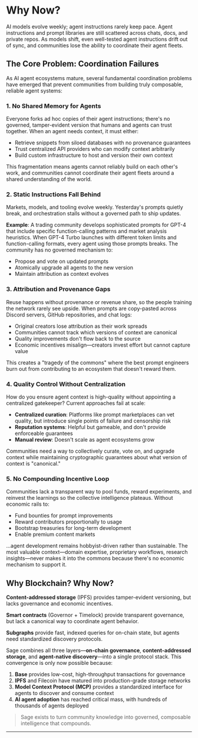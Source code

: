 # Why Now?

AI models evolve weekly; agent instructions rarely keep pace. Agent instructions and prompt libraries are still scattered across chats, docs, and private repos. As models shift, even well-tested agent instructions drift out of sync, and communities lose the ability to coordinate their agent fleets.

## The Core Problem: Coordination Failures

As AI agent ecosystems mature, several fundamental coordination problems have emerged that prevent communities from building truly composable, reliable agent systems:

### 1. No Shared Memory for Agents

Everyone forks ad hoc copies of their agent instructions; there's no governed, tamper-evident version that humans and agents can trust together. When an agent needs context, it must either:

- Retrieve snippets from siloed databases with no provenance guarantees
- Trust centralized API providers who can modify context arbitrarily
- Build custom infrastructure to host and version their own context

This fragmentation means agents cannot reliably build on each other's work, and communities cannot coordinate their agent fleets around a shared understanding of the world.

### 2. Static Instructions Fall Behind

Markets, models, and tooling evolve weekly. Yesterday's prompts quietly break, and orchestration stalls without a governed path to ship updates.

**Example**: A trading community develops sophisticated prompts for GPT-4 that include specific function-calling patterns and market analysis heuristics. When GPT-4 Turbo launches with different token limits and function-calling formats, every agent using those prompts breaks. The community has no governed mechanism to:

- Propose and vote on updated prompts
- Atomically upgrade all agents to the new version
- Maintain attribution as context evolves

### 3. Attribution and Provenance Gaps

Reuse happens without provenance or revenue share, so the people training the network rarely see upside. When prompts are copy-pasted across Discord servers, GitHub repositories, and chat logs:

- Original creators lose attribution as their work spreads
- Communities cannot track which versions of context are canonical
- Quality improvements don't flow back to the source
- Economic incentives misalign—creators invest effort but cannot capture value

This creates a "tragedy of the commons" where the best prompt engineers burn out from contributing to an ecosystem that doesn't reward them.

### 4. Quality Control Without Centralization

How do you ensure agent context is high-quality without appointing a centralized gatekeeper? Current approaches fail at scale:

- **Centralized curation**: Platforms like prompt marketplaces can vet quality, but introduce single points of failure and censorship risk
- **Reputation systems**: Helpful but gameable, and don't provide enforceable guarantees
- **Manual review**: Doesn't scale as agent ecosystems grow

Communities need a way to collectively curate, vote on, and upgrade context while maintaining cryptographic guarantees about what version of context is "canonical."

### 5. No Compounding Incentive Loop

Communities lack a transparent way to pool funds, reward experiments, and reinvest the learnings so the collective intelligence plateaus. Without economic rails to:

- Fund bounties for prompt improvements
- Reward contributors proportionally to usage
- Bootstrap treasuries for long-term development
- Enable premium content markets

...agent development remains hobbyist-driven rather than sustainable. The most valuable context—domain expertise, proprietary workflows, research insights—never makes it into the commons because there's no economic mechanism to support it.

## Why Blockchain? Why Now?

**Content-addressed storage** (IPFS) provides tamper-evident versioning, but lacks governance and economic incentives.

**Smart contracts** (Governor + Timelock) provide transparent governance, but lack a canonical way to coordinate agent behavior.

**Subgraphs** provide fast, indexed queries for on-chain state, but agents need standardized discovery protocols.

Sage combines all three layers—**on-chain governance**, **content-addressed storage**, and **agent-native discovery**—into a single protocol stack. This convergence is only now possible because:

1. **Base** provides low-cost, high-throughput transactions for governance
2. **IPFS** and Filecoin have matured into production-grade storage networks
3. **Model Context Protocol (MCP)** provides a standardized interface for agents to discover and consume context
4. **AI agent adoption** has reached critical mass, with hundreds of thousands of agents deployed

> Sage exists to turn community knowledge into governed, composable intelligence that compounds.

---
